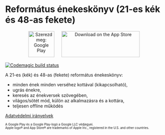 # Református énekeskönyv (21-es kék és 48-as fekete)

<p align="center">
<a href='https://play.google.com/store/apps/details?id=com.github.reformatus.enekeskonyv'><img style='height: 83px' alt='Szerezd meg: Google Play' src='https://play.google.com/intl/en_us/badges/static/images/badges/hu_badge_web_generic.png'/></a>&nbsp;&nbsp;&nbsp;&nbsp;&nbsp;&nbsp;<a href="https://apps.apple.com/us/app/reform%C3%A1tus-%C3%A9nekesk%C3%B6nyv-21-48/id1661694803" style="width: 250px; height: 83px;"><img src="https://tools.applemediaservices.com/api/badges/download-on-the-app-store/black/hu-hu?size=250x83&amp;releaseDate=1672272000" alt="Download on the App Store" style="width: 250px; height: 83px;"></a>
</p>

[![Codemagic build status](https://api.codemagic.io/apps/6527e63278135eff64eca3a7/6527e63278135eff64eca3a6/status_badge.svg)](https://codemagic.io/apps/6527e63278135eff64eca3a7/6527e63278135eff64eca3a6/latest_build)

A 21-es (kék) és 48-as (fekete) református énekeskönyv:
- minden ének minden verséhez kottával (kikapcsolható),
- ugrás énekre,
- keresés az énekversek szövegében,
- világos/sötét mód, külön az alkalmazásra és a kottára,
- teljesen offline működés

[Adatvédelmi irányelvek](PRIVACY.md)

<sup><sub>A Google Play és a Google Play-logó a Google LLC védjegyei.<br />Apple logo® and App Store® are trademarks of Apple Inc., registered in the U.S. and other countries.</sub></sup>

